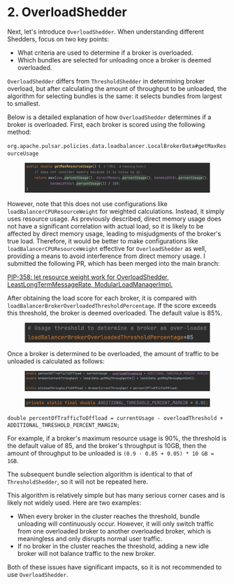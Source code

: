 # 2. OverloadShedder

Next, let's introduce `OverloadShedder`. When understanding different Shedders, focus on two key points:

* What criteria are used to determine if a broker is overloaded.
* Which bundles are selected for unloading once a broker is deemed overloaded.

`OverloadShedder` differs from `ThresholdShedder` in determining broker overload, but after calculating the amount of throughput to be unloaded, the algorithm for selecting bundles is the same: it selects bundles from largest to smallest.

&#x20;

Below is a detailed explanation of how `OverloadShedder` determines if a broker is overloaded. First, each broker is scored using the following method:

`org.apache.pulsar.policies.data.loadbalancer.LocalBrokerData#getMaxResourceUsage`

<figure><img src="../.gitbook/assets/image (3) (1) (1).png" alt=""><figcaption></figcaption></figure>

However, note that this does not use configurations like `loadBalancerCPUResourceWeight` for weighted calculations. Instead, it simply uses resource usage. As previously described, direct memory usage does not have a significant correlation with actual load, so it is likely to be affected by direct memory usage, leading to misjudgments of the broker's true load. Therefore, it would be better to make configurations like `loadBalancerCPUResourceWeight` effective for `OverloadShedder` as well, providing a means to avoid interference from direct memory usage. I submitted the following PR, which has been merged into the main branch:

[PIP-358: let resource weight work for OverloadShedder, LeastLongTermMessageRate, ModularLoadManagerImpl.](https://github.com/apache/pulsar/pull/22888)



After obtaining the load score for each broker, it is compared with `loadBalancerBrokerOverloadedThresholdPercentage`. If the score exceeds this threshold, the broker is deemed overloaded. The default value is 85%.

<figure><img src="../.gitbook/assets/image (1) (1) (1) (1) (1) (1) (1) (1).png" alt=""><figcaption></figcaption></figure>

Once a broker is determined to be overloaded, the amount of traffic to be unloaded is calculated as follows:

<figure><img src="../.gitbook/assets/image (2) (1) (1) (1) (1).png" alt=""><figcaption></figcaption></figure>

<figure><img src="../.gitbook/assets/image (4) (1) (1).png" alt=""><figcaption></figcaption></figure>

```
double percentOfTrafficToOffload = currentUsage - overloadThreshold + ADDITIONAL_THRESHOLD_PERCENT_MARGIN;
```

For example, if a broker's maximum resource usage is 90%, the threshold is the default value of 85, and the broker's throughput is 10GB, then the amount of throughput to be unloaded is `(0.9 - 0.85 + 0.05) * 10 GB = 1GB`.

&#x20;

The subsequent bundle selection algorithm is identical to that of `ThresholdShedder`, so it will not be repeated here.



This algorithm is relatively simple but has many serious corner cases and is likely not widely used. Here are two examples:

* When every broker in the cluster reaches the threshold, bundle unloading will continuously occur. However, it will only switch traffic from one overloaded broker to another overloaded broker, which is meaningless and only disrupts normal user traffic.
* If no broker in the cluster reaches the threshold, adding a new idle broker will not balance traffic to the new broker.

&#x20;

Both of these issues have significant impacts, so it is not recommended to use `OverloadShedder`.

&#x20;&#x20;



















